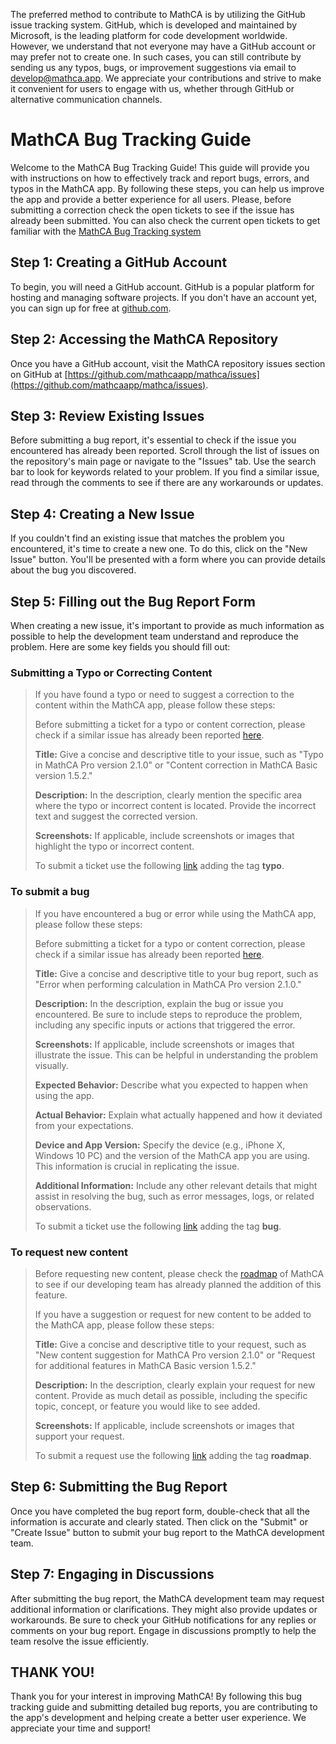 The preferred method to contribute to MathCA is by utilizing the GitHub issue tracking system. GitHub, which is developed and maintained by Microsoft, is the leading platform for code development worldwide. However, we understand that not everyone may have a GitHub account or may prefer not to create one. In such cases, you can still contribute by sending us any typos, bugs, or improvement suggestions via email to [develop@mathca.app](mailto:develop@mathca.app?subject=MathCA%20APP%20-%20Issue). We appreciate your contributions and strive to make it convenient for users to engage with us, whether through GitHub or alternative communication channels.


# MathCA Bug Tracking Guide
Welcome to the MathCA Bug Tracking Guide! This guide will provide you with instructions on how to effectively track and report bugs, errors, and typos in the MathCA app. By following these steps, you can help us improve the app and provide a better experience for all users. Please, before submitting a correction check the open tickets to see if the issue has already been submitted. You can also check the current open tickets to get familiar with the [MathCA Bug Tracking system](https://github.com/mathcaapp/mathca/issues)

## Step 1: Creating a GitHub Account

To begin, you will need a GitHub account. GitHub is a popular platform for hosting and managing software projects. If you don't have an account yet, you can sign up for free at [github.com](https://github.com/).

## Step 2: Accessing the MathCA Repository
Once you have a GitHub account, visit the MathCA repository issues section on GitHub at [https://github.com/mathcaapp/mathca/issues](https://github.com/mathcaapp/mathca/issues). 

## Step 3: Review Existing Issues 

Before submitting a bug report, it's essential to check if the issue you encountered has already been reported. Scroll through the list of issues on the repository's main page or navigate to the "Issues" tab. Use the search bar to look for keywords related to your problem. If you find a similar issue, read through the comments to see if there are any workarounds or updates.

## Step 4: Creating a New Issue
If you couldn't find an existing issue that matches the problem you encountered, it's time to create a new one. To do this, click on the "New Issue" button. You'll be presented with a form where you can provide details about the bug you discovered.

## Step 5: Filling out the Bug Report Form

When creating a new issue, it's important to provide as much information as possible to help the development team understand and reproduce the problem. Here are some key fields you should fill out:

### Submitting a Typo or Correcting Content
> If you have found a typo or need to suggest a correction to the content within the MathCA app, please follow these steps:
>
> Before submitting a ticket for a typo or content correction, please check if a similar issue has already been reported [here](https://github.com/mathcaapp/mathca/issues).
>
> **Title:** Give a concise and descriptive title to your issue, such as "Typo in MathCA Pro version 2.1.0" or "Content correction in MathCA Basic version 1.5.2."
>
> **Description:** In the description, clearly mention the specific area where the typo or incorrect content is located. Provide the incorrect text and suggest the corrected version.
>
> **Screenshots:** If applicable, include screenshots or images that highlight the typo or incorrect content.
>
> To submit a ticket use the following [link](https://github.com/mathcaapp/mathca/issues) adding the tag **typo**.

### To submit a bug
> If you have encountered a bug or error while using the MathCA app, please follow these steps:
>
> Before submitting a ticket for a typo or content correction, please check if a similar issue has already been reported [here](https://github.com/mathcaapp/mathca/issues).
> 
> **Title:** Give a concise and descriptive title to your bug report, such as "Error when performing calculation in MathCA Pro version 2.1.0."
> 
> **Description:** In the description, explain the bug or issue you encountered. Be sure to include steps to reproduce the problem, including any specific inputs or actions that triggered the error.
> 
> **Screenshots:** If applicable, include screenshots or images that illustrate the issue. This can be helpful in understanding the problem visually.
> 
> **Expected Behavior:** Describe what you expected to happen when using the app.
> 
> **Actual Behavior:** Explain what actually happened and how it deviated from your expectations.
> 
> **Device and App Version:** Specify the device (e.g., iPhone X, Windows 10 PC) and the version of the MathCA app you are using. This information is crucial in replicating the issue.
> 
> **Additional Information:** Include any other relevant details that might assist in resolving the bug, such as error messages, logs, or related observations.
>
> To submit a ticket use the following [link](https://github.com/mathcaapp/mathca/issues) adding the tag **bug**.

### To request new content
> Before requesting new content, please check the [roadmap](https://github.com/users/mathcaapp/projects/1) of MathCA to see if our developing team has already planned the addition of this feature.
> 
> If you have a suggestion or request for new content to be added to the MathCA app, please follow these steps:
> 
> **Title:** Give a concise and descriptive title to your request, such as "New content suggestion for MathCA Pro version 2.1.0" or "Request for additional features in MathCA Basic version 1.5.2."
>
> **Description:** In the description, clearly explain your request for new content. Provide as much detail as possible, including the specific topic, concept, or feature you would like to see added.
>
> **Screenshots:** If applicable, include screenshots or images that support your request.
>
> To submit a request use the following [link](https://github.com/mathcaapp/mathca/milestones) adding the tag **roadmap**.

## Step 6: Submitting the Bug Report
Once you have completed the bug report form, double-check that all the information is accurate and clearly stated. Then click on the "Submit" or "Create Issue" button to submit your bug report to the MathCA development team.

## Step 7: Engaging in Discussions
After submitting the bug report, the MathCA development team may request additional information or clarifications. They might also provide updates or workarounds. Be sure to check your GitHub notifications for any replies or comments on your bug report. Engage in discussions promptly to help the team resolve the issue efficiently.

## THANK YOU!
Thank you for your interest in improving MathCA! By following this bug tracking guide and submitting detailed bug reports, you are contributing to the app's development and helping create a better user experience. We appreciate your time and support!
